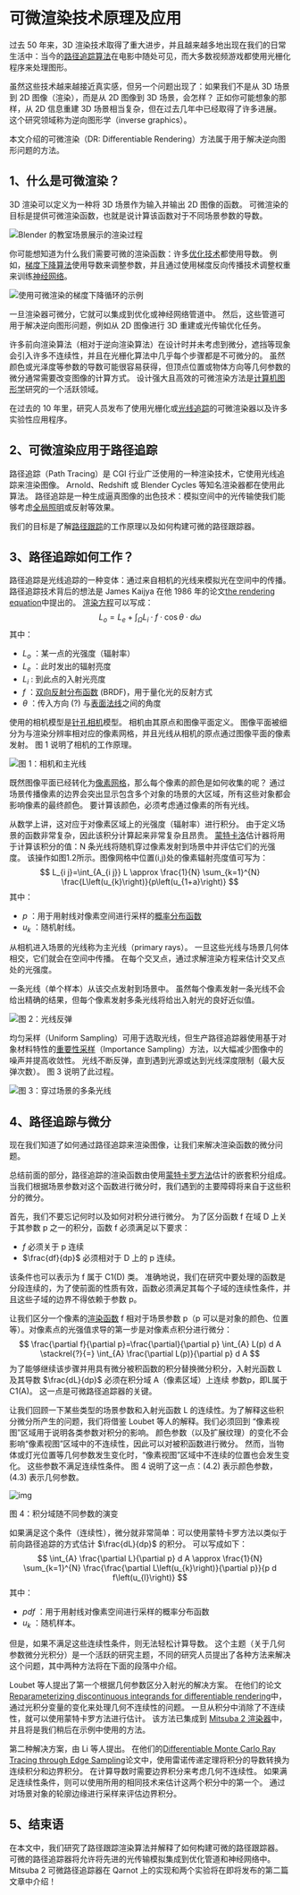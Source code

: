 # 可微渲染技术原理及应用

过去 50 年来，3D 渲染技术取得了重大进步，并且越来越多地出现在我们的日常生活中：当今的[路径追踪算法](https://zhida.zhihu.com/search?content_id=236829869&content_type=Article&match_order=1&q=路径追踪算法&zhida_source=entity)在电影中随处可见，而大多数视频游戏都使用光栅化程序来处理图形。

虽然这些技术越来越接近真实感，但另一个问题出现了：如果我们不是从 3D 场景到 2D 图像（渲染），而是从 2D 图像到 3D 场景，会怎样？ 正如你可能想象的那样，从 2D 信息重建 3D 场景相当复杂，但在过去几年中已经取得了许多进展。 这个研究领域称为逆向图形学（inverse graphics）。

本文介绍的可微渲染（DR: Differentiable Rendering）方法属于用于解决逆向图形问题的方法。

## 1、什么是可微渲染？

3D 渲染可以定义为一种将 3D 场景作为输入并输出 2D 图像的函数。 可微渲染的目标是提供可微渲染函数，也就是说计算该函数对于不同场景参数的导数。

![Blender 的教室场景展示的渲染过程](https://picx.zhimg.com/v2-ba158a0abf1b898f23340c75c7d88115_1440w.jpg)

你可能想知道为什么我们需要可微的渲染函数：许多[优化技术](https://zhida.zhihu.com/search?content_id=236829869&content_type=Article&match_order=1&q=优化技术&zhida_source=entity)都使用导数。 例如，[梯度下降算法](https://zhida.zhihu.com/search?content_id=236829869&content_type=Article&match_order=1&q=梯度下降算法&zhida_source=entity)使用导数来调整参数，并且通过使用梯度反向传播技术调整权重来训练[神经网络](https://zhida.zhihu.com/search?content_id=236829869&content_type=Article&match_order=1&q=神经网络&zhida_source=entity)。

![使用可微渲染的梯度下降循环的示例](https://pica.zhimg.com/v2-27b164e42d38afbae91ad5dc9b8c3616_1440w.jpg)

一旦渲染器可微分，它就可以集成到优化或神经网络管道中。 然后，这些管道可用于解决逆向图形问题，例如从 2D 图像进行 3D 重建或光传输优化任务。

许多前向渲染算法（相对于逆向渲染算法）在设计时并未考虑到微分，遮挡等现象会引入许多不连续性，并且在光栅化算法中几乎每个步骤都是不可微分的。 虽然颜色或光泽度等参数的导数可能很容易获得，但顶点位置或物体方向等几何参数的微分通常需要改变图像的计算方式。 设计强大且高效的可微渲染方法是[计算机图形学](https://zhida.zhihu.com/search?content_id=236829869&content_type=Article&match_order=1&q=计算机图形学&zhida_source=entity)研究的一个活跃领域。

在过去的 10 年里，研究人员发布了使用光栅化或[光线追踪](https://zhida.zhihu.com/search?content_id=236829869&content_type=Article&match_order=1&q=光线追踪&zhida_source=entity)的可微渲染器以及许多实验性应用程序。

## 2、可微渲染应用于路径追踪

路径追踪（Path Tracing）是 CGI 行业广泛使用的一种渲染技术，它使用光线追踪来渲染图像。 Arnold、Redshift 或 Blender Cycles 等知名渲染器都在使用此算法。 路径追踪是一种生成逼真图像的出色技术：模拟空间中的光传输使我们能够考虑[全局照明](https://zhida.zhihu.com/search?content_id=236829869&content_type=Article&match_order=1&q=全局照明&zhida_source=entity)或反射等效果。

我们的目标是了解[路径跟踪](https://zhida.zhihu.com/search?content_id=236829869&content_type=Article&match_order=1&q=路径跟踪&zhida_source=entity)的工作原理以及如何构建可微的路径跟踪器。

## 3、路径追踪如何工作？

路径追踪是光线追踪的一种变体：通过来自相机的光线来模拟光在空间中的传播。 路径追踪技术背后的想法是 James Kaijya 在他 1986 年的论文[the rendering equation](https://link.zhihu.com/?target=https%3A//dl.acm.org/doi/10.1145/15886.15902)中提出的。 [渲染方程](https://zhida.zhihu.com/search?content_id=236829869&content_type=Article&match_order=1&q=渲染方程&zhida_source=entity)可以写成：
$$
L_{o}=L_{e}+\int_{\Omega} L_{i} \cdot f \cdot \cos \theta \cdot d \omega
$$
其中：

- $L_o$ ：某一点的光强度（辐射率）
- $L_e$ ：此时发出的辐射亮度
- $L_i$ : 到此点的入射光亮度
- $f$ ：[双向反射分布函数](https://zhida.zhihu.com/search?content_id=236829869&content_type=Article&match_order=1&q=双向反射分布函数&zhida_source=entity) (BRDF)，用于量化光的反射方式
- $\theta$ ：传入方向 (?) 与[表面法线](https://zhida.zhihu.com/search?content_id=236829869&content_type=Article&match_order=1&q=表面法线&zhida_source=entity)之间的角度

使用的相机模型是[针孔相机](https://zhida.zhihu.com/search?content_id=236829869&content_type=Article&match_order=1&q=针孔相机&zhida_source=entity)模型。 相机由其原点和图像平面定义。 图像平面被细分为与渲染分辨率相对应的像素网格，并且光线从相机的原点通过图像平面的像素发射。 图 1 说明了相机的工作原理。

![图 1：相机和主光线](https://pic2.zhimg.com/v2-c61b216b4b551db6a628e107c016d80d_1440w.jpg)

既然图像平面已经转化为[像素网格](https://zhida.zhihu.com/search?content_id=236829869&content_type=Article&match_order=2&q=像素网格&zhida_source=entity)，那么每个像素的颜色是如何收集的呢？ 通过场景传播像素的边界会突出显示包含多个对象的场景的大区域，所有这些对象都会影响像素的最终颜色。 要计算该颜色，必须考虑通过像素的所有光线。

从数学上讲，这对应于对像素区域上的光强度（辐射率）进行积分。 由于定义场景的函数非常复杂，因此该积分计算起来非常复杂且昂贵。 [蒙特卡洛](https://zhida.zhihu.com/search?content_id=236829869&content_type=Article&match_order=1&q=蒙特卡洛&zhida_source=entity)估计器将用于计算该积分的值：N 条光线将随机穿过像素发射到场景中并评估它们的光强度。 该操作如图1.2所示。图像网格中位置(i,j)处的像素辐射亮度值可写为：
$$
L_{i j}=\int_{A_{i j}} L \approx \frac{1}{N} \sum_{k=1}^{N} \frac{L\left(u_{k}\right)}{p\left(u_{1+a}\right)}
$$
其中：

- $p$ ：用于用射线对像素空间进行采样的[概率分布函数](https://zhida.zhihu.com/search?content_id=236829869&content_type=Article&match_order=1&q=概率分布函数&zhida_source=entity)
- $u_k$ ：随机射线。

从相机进入场景的光线称为主光线（primary rays）。 一旦这些光线与场景几何体相交，它们就会在空间中传播。 在每个交叉点，通过求解渲染方程来估计交叉点处的光强度。

一条光线（单个样本）从该交点发射到场景中。 虽然每个像素发射一条光线不会给出精确的结果，但每个像素发射多条光线将给出入射光的良好近似值。

![图 2：光线反弹](https://pic4.zhimg.com/v2-c85fe577723569a98aa16cfee7676e6f_1440w.jpg)

均匀采样（Uniform Sampling）可用于选取光线，但生产路径追踪器使用基于对象材料特性的[重要性采样](https://zhida.zhihu.com/search?content_id=236829869&content_type=Article&match_order=1&q=重要性采样&zhida_source=entity)（Importance Sampling）方法，以大幅减少图像中的噪声并提高收敛性。 光线不断反弹，直到遇到光源或达到光线深度限制（最大反弹次数）。 图 3 说明了此过程。

![图 3：穿过场景的多条光线](https://pic2.zhimg.com/v2-4bc6e6c060d2593f041bfd0030a45a39_1440w.jpg)

## 4、路径追踪与微分

现在我们知道了如何通过路径追踪来渲染图像，让我们来解决渲染函数的微分问题。

总结前面的部分，路径追踪的渲染函数由使用[蒙特卡罗方法](https://zhida.zhihu.com/search?content_id=236829869&content_type=Article&match_order=1&q=蒙特卡罗方法&zhida_source=entity)估计的嵌套积分组成。 当我们根据场景参数对这个函数进行微分时，我们遇到的主要障碍将来自于这些积分的微分。

首先，我们不要忘记何时以及如何对积分进行微分。 为了区分函数 f 在域 D 上关于其参数 p 之一的积分，函数 f 必须满足以下要求：

- $f$ 必须关于 p 连续
- $\frac{df}{dp}$ 必须相对于 D 上的 p 连续。

该条件也可以表示为 f 属于 C1(D) 类。 准确地说，我们在研究中要处理的函数是分段连续的，为了使前面的性质有效，函数必须满足其每个子域的连续性条件，并且这些子域的边界不得依赖于参数 p。

让我们区分一个像素的[渲染函数](https://zhida.zhihu.com/search?content_id=236829869&content_type=Article&match_order=5&q=渲染函数&zhida_source=entity) f 相对于场景参数 p（p 可以是对象的颜色、位置等）。对像素点的光强值求导的第一步是对像素点积分进行微分：
$$
\frac{\partial f}{\partial p}=\frac{\partial}{\partial p} \int_{A} L(p) d A \stackrel{?}{=} \int_{A} \frac{\partial L(p)}{\partial p} d A
$$
为了能够继续该步骤并用具有微分被积函数的积分替换微分积分，入射光函数 L 及其导数 $\frac{dL}{dp}$ 必须在积分域 A（像素区域）上连续 参数p，即L属于C1(A)。 这一点是可微路径追踪器的关键。

让我们回顾一下某些类型的场景参数和入射光函数 L 的连续性。为了解释这些积分微分所产生的问题，我们将借鉴 Loubet 等人的解释。我们必须回到 “像素视图”区域用于说明各类参数对积分的影响。 颜色参数（以及扩展纹理）的变化不会影响“像素视图”区域中的不连续性，因此可以对被积函数进行微分。 然而，当物体或灯光位置等几何参数发生变化时，“像素视图”区域中不连续的位置也会发生变化。 这些参数不满足连续性条件。 图 4 说明了这一点：(4.2) 表示颜色参数，(4.3) 表示几何参数。

![img](https://pic2.zhimg.com/v2-33023d9b538cd68c779bf15a1ee7cb55_1440w.jpg)

图 4：积分域随不同参数的演变

如果满足这个条件（连续性），微分就非常简单：可以使用蒙特卡罗方法以类似于前向路径追踪的方式估计 $\frac{dL}{dp}$ 的积分。 可以写成如下：
$$
\int_{A} \frac{\partial L}{\partial p} d A \approx \frac{1}{N} \sum_{k=1}^{N} \frac{\frac{\partial L\left(u_{k}\right)}{\partial p}}{p d f\left(u_{l}\right)}
$$
其中：

- $pdf$ ：用于用射线对像素空间进行采样的概率分布函数
- $u_k$ ：随机样本。

但是，如果不满足这些连续性条件，则无法轻松计算导数。 这个主题（关于几何参数微分光积分）是一个活跃的研究主题，不同的研究人员提出了各种方法来解决这个问题，其中两种方法将在下面的段落中介绍。

Loubet 等人提出了第一个根据几何参数区分入射光的解决方案。 在他们的论文[Reparameterizing discontinuous integrands for differentiable rendering](https://link.zhihu.com/?target=https%3A//rgl.epfl.ch/publications/Loubet2019Reparameterizing)中，通过光积分变量的变化来处理几何不连续性的问题。 一旦从积分中消除了不连续性，就可以使用蒙特卡罗方法进行估计。 该方法已集成到 [Mitsuba 2 渲染器](https://link.zhihu.com/?target=https%3A//github.com/mitsuba-renderer/mitsuba2)中，并且将是我们稍后在示例中使用的方法。

第二种解决方案，由 Li 等人提出。 在他们的[Differentiable Monte Carlo Ray Tracing through Edge Sampling](https://link.zhihu.com/?target=https%3A//people.csail.mit.edu/tzumao/diffrt/)论文中，使用雷诺传递定理将积分的导数转换为连续积分和边界积分。 在计算导数时需要边界积分来考虑几何不连续性。 如果满足连续性条件，则可以使用所用的相同技术来估计这两个积分中的第一个。 通过对场景对象的轮廓边缘进行采样来评估边界积分。

## 5、结束语

在本文中，我们研究了路径跟踪渲染算法并解释了如何构建可微的路径跟踪器。
可微的路径追踪器将允许将先进的光传输模拟集成到优化管道和神经网络中。 Mitsuba 2 可微路径追踪器在 Qarnot 上的实现和两个实验将在即将发布的第二篇文章中介绍！